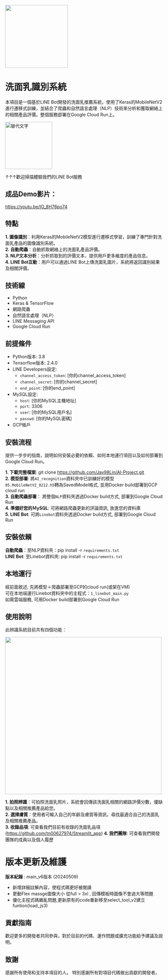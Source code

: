

<img src="https://github.com/tn00627974/Ai_Face_Linebot/assets/139155210/92b450af-16b7-488d-adfb-56bb3a5e5323" width="200"></h1> 


# 洗面乳識別系統
本項目是一個基於LINE Bot開發的洗面乳推薦系統，使用了Keras的MobileNetV2進行遷移式訓練，並結合了爬蟲和自然語言處理（NLP）技術來分析和獲取網絡上的相關產品評價。整個服務部署在Google Cloud Run上。

<img src="https://i.imgur.com/4w7iZFO.png" alt="替代文字" width="150"/>

↑↑↑歡迎掃描體驗我們的LINE Bot服務

## 成品Demo影片：
https://youtu.be/IO_8H76po74  

## 特點
**1. 圖像識別**：利用Keras的MobileNetV2模型進行遷移式學習，訓練了專門針對洗面乳產品的圖像識別系統。  
**2. 自動爬蟲**：自動抓取網絡上的洗面乳產品評價。  
**3. NLP文本分析**：分析抓取到的評價文本，提供用戶更多維度的產品信息。  
**4. LINE Bot互動**：用戶可以通過LINE Bot上傳洗面乳圖片，系統將返回識別結果及相關評價。  

## 技術線
- Python  
- Keras & TensorFlow   
- 網路爬蟲  
- 自然語言處理（NLP）  
- LINE Messaging API  
- Google Cloud Run  

## 前提條件
- Python版本: 3.8
- Tensorflow版本: 2.4.0
- LINE Developers設定:
  - `channel_access_token`: [你的channel_access_token]
  - `channel_secret`: [你的channel_secret]
  - `end_point`: [你的end_point]
- MySQL設定:
  - `host`: [你的MySQL主機地址]
  - `port`: 3306
  - `user`: [你的MySQL用戶名]
  - `passwd`: [你的MySQL密碼]
- GCP帳戶



## 安裝流程
提供一步步的指南，說明如何安裝必要的依賴、如何本地運行項目以及如何部署到Google Cloud Run。  

**1. 下載完整檔案**: git clone https://github.com/Jay98Lin/AI-Project.git  
**2. 模型部署**: 將`AI_recognition`資料夾中已訓練好的模型`05.MobileNetV2_0212.h5`轉為SavedModel格式, 並用Docker build部署到GCP cloud run  
**3. 自動爬蟲部署**： 將整個`NLP`資料夾透過Docker build方式, 部署到Google Cloud Run  
**4. 準備好您的ＭySQL**: 可將網路爬蟲更新的評論資訊, 放進您的資料庫  
**5. LINE Bot**: 可將`Linebot`資料夾透過Docker build方式, 部署到Google Cloud Run

## 安裝依賴
**自動爬蟲**：至NLP資料夾：pip install -r `requirements.txt`  
**LINE Bot**: 至Linebot資料夾: pip install -r `requirements.txt`  

## 本地運行
經前面敘述, 先將模型＋爬蟲部署至GCP的cloud run(或架在VM)  
可在本地端運行Linebot資料夾中的主程式：`1_linebot_main.py`  
如需雲端服務, 可用Docker build部署到Google Cloud Run  

## 使用說明
此辨識系統目前共有四個功能：  


<img src="https://github.com/tn00627974/Ai_Face_Linebot/assets/139155210/f6f6b59c-ffb2-4411-b410-bc69a0c40770" width="500"></h1> 

**1. 拍照辨識**：可拍照洗面乳照片，系統會回傳該洗面乳相關的網路評價分數，優缺點以及相關推薦產品給您。  
**2. 選擇膚質**：使用者可輸入自己的年齡及膚質等資訊，尋找最適合自己的洗面乳及相關推薦產品。  
**3. 收錄品項**: 可查看我們目前有收錄的洗面乳品項 (https://github.com/tn00627974/Streamlit_app)
**4. 我們團隊**: 可查看我們開發團隊的成員以及個人履歷  


# 版本更新及維護
**版本紀錄** : main_v6版本 (20240509)
- 新增詳細註解內容，使程式碼更好被閱讀
- 更動Flex massge圖像大小 從full > 3xl , 回傳模板時圖像不會過大等問題
- 優化主程式碼雜亂問題,更新原有的code重新移至select_tool_v2建立funtion(load_js3)


## 貢獻指南
歡迎更多的開發者共同參與，對於目前的代碼、運作問題或擴充功能給予建議及說明。

## 致謝
感謝所有使用和支持本項目的人。
特別感謝所有對項目代碼做出貢獻的開發者。

